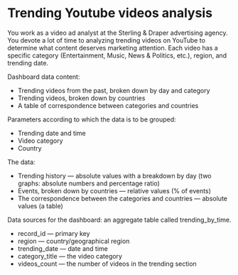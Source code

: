 # Trending Youtube videos analysis

You work as a video ad analyst at the Sterling & Draper advertising agency. You devote a lot of time to analyzing trending videos on YouTube to determine what content deserves marketing attention.
Each video has a specific category (Entertainment, Music, News & Politics, etc.), region, and trending date.

Dashboard data content:
- Trending videos from the past, broken down by day and category
- Trending videos, broken down by countries
- A table of correspondence between categories and countries

Parameters according to which the data is to be grouped:
- Trending date and time
- Video category
- Country

The data:
- Trending history — absolute values with a breakdown by day (two graphs: absolute numbers and percentage ratio)
- Events, broken down by countries — relative values (% of events)
- The correspondence between the categories and countries — absolute values (a table)


Data sources for the dashboard: an aggregate table called trending_by_time.
- record_id — primary key
- region — country/geographical region
- trending_date — date and time
- category_title — the video category
- videos_count — the number of videos in the trending section
